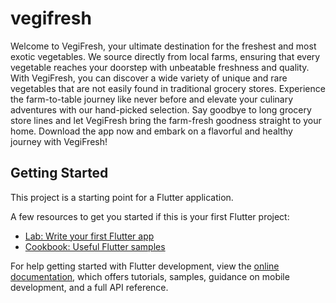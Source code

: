 # vegifresh

Welcome to VegiFresh, your ultimate destination for the freshest and most exotic vegetables. We source directly from local farms, ensuring that every vegetable reaches your doorstep with unbeatable freshness and quality. With VegiFresh, you can discover a wide variety of unique and rare vegetables that are not easily found in traditional grocery stores. Experience the farm-to-table journey like never before and elevate your culinary adventures with our hand-picked selection. Say goodbye to long grocery store lines and let VegiFresh bring the farm-fresh goodness straight to your home. Download the app now and embark on a flavorful and healthy journey with VegiFresh!

## Getting Started

This project is a starting point for a Flutter application.

A few resources to get you started if this is your first Flutter project:

- [Lab: Write your first Flutter app](https://docs.flutter.dev/get-started/codelab)
- [Cookbook: Useful Flutter samples](https://docs.flutter.dev/cookbook)

For help getting started with Flutter development, view the
[online documentation](https://docs.flutter.dev/), which offers tutorials,
samples, guidance on mobile development, and a full API reference.


